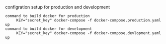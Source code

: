    configration setup for production and development

    command to build docker for production
         KEY="secret_key" docker-compose -f docker-compose.production.yaml up
    command to build docker for development
         KEY="secret_key" docker-compose -f docker-compose.devlopment.yaml up